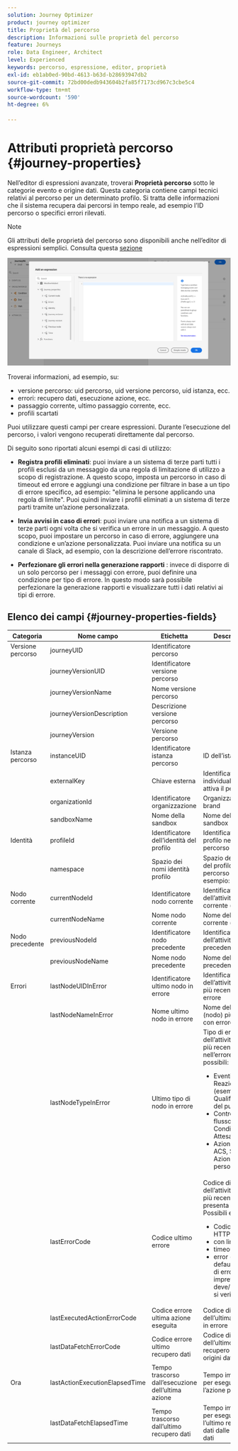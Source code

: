 ```yaml
---
solution: Journey Optimizer
product: journey optimizer
title: Proprietà del percorso
description: Informazioni sulle proprietà del percorso
feature: Journeys
role: Data Engineer, Architect
level: Experienced
keywords: percorso, espressione, editor, proprietà
exl-id: eb1ab0ed-90bd-4613-b63d-b28693947db2
source-git-commit: 72bd00dedb943604b2fa85f7173cd967c3cbe5c4
workflow-type: tm+mt
source-wordcount: '590'
ht-degree: 6%

---
```


# Attributi proprietà percorso {#journey-properties}

Nell’editor di espressioni avanzate, troverai **Proprietà percorso** sotto le categorie evento e origine dati. Questa categoria contiene campi tecnici relativi al percorso per un determinato profilo. Si tratta delle informazioni che il sistema recupera dai percorsi in tempo reale, ad esempio l’ID percorso o specifici errori rilevati.

>[!NOTE]
>
>Gli attributi delle proprietà del percorso sono disponibili anche nell’editor di espressioni semplici. Consulta questa [sezione](../condition-activity.md#about_condition)

![](../assets/journey-properties.png)

Troverai informazioni, ad esempio, su:

* versione percorso: uid percorso, uid versione percorso, uid istanza, ecc.
* errori: recupero dati, esecuzione azione, ecc.
* passaggio corrente, ultimo passaggio corrente, ecc.
* profili scartati

Puoi utilizzare questi campi per creare espressioni. Durante l’esecuzione del percorso, i valori vengono recuperati direttamente dal percorso.

Di seguito sono riportati alcuni esempi di casi di utilizzo:

* **Registra profili eliminati**: puoi inviare a un sistema di terze parti tutti i profili esclusi da un messaggio da una regola di limitazione di utilizzo a scopo di registrazione. A questo scopo, imposta un percorso in caso di timeout ed errore e aggiungi una condizione per filtrare in base a un tipo di errore specifico, ad esempio: &quot;elimina le persone applicando una regola di limite&quot;. Puoi quindi inviare i profili eliminati a un sistema di terze parti tramite un’azione personalizzata.

* **Invia avvisi in caso di errori**: puoi inviare una notifica a un sistema di terze parti ogni volta che si verifica un errore in un messaggio. A questo scopo, puoi impostare un percorso in caso di errore, aggiungere una condizione e un’azione personalizzata. Puoi inviare una notifica su un canale di Slack, ad esempio, con la descrizione dell’errore riscontrato.

* **Perfezionare gli errori nella generazione rapporti** : invece di disporre di un solo percorso per i messaggi con errore, puoi definire una condizione per tipo di errore. In questo modo sarà possibile perfezionare la generazione rapporti e visualizzare tutti i dati relativi ai tipi di errore.

## Elenco dei campi {#journey-properties-fields}

| Categoria | Nome campo | Etichetta | Descrizione |
|---|---|---|------------|
| Versione percorso | journeyUID | Identificatore percorso | |
| | journeyVersionUID | Identificatore versione percorso | |
| | journeyVersionName | Nome versione percorso | |
| | journeyVersionDescription | Descrizione versione percorso | |
| | journeyVersion | Versione percorso | |
| Istanza percorso | instanceUID | Identificatore istanza percorso | ID dell’istanza |
| | externalKey | Chiave esterna | Identificatore individuale che attiva il percorso |
| | organizationId | Identificatore organizzazione | Organizzazione del brand |
| | sandboxName | Nome della sandbox | Nome della sandbox |
| Identità | profileId | Identificatore dell’identità del profilo | Identificatore del profilo nel percorso |
| | namespace | Spazio dei nomi identità profilo | Spazio dei nomi del profilo nel percorso (ad esempio: ECID) |
| Nodo corrente | currentNodeId | Identificatore nodo corrente | Identificatore dell’attività corrente (nodo) |
| | currentNodeName | Nome nodo corrente | Nome dell’attività corrente (nodo) |
| Nodo precedente | previousNodeId | Identificatore nodo precedente | Identificatore dell’attività precedente (nodo) |
| | previousNodeName | Nome nodo precedente | Nome dell’attività precedente (nodo) |
| Errori | lastNodeUIDInError | Identificatore ultimo nodo in errore | Identificatore dell’attività (nodo) più recente con errore |
| | lastNodeNameInError | Nome ultimo nodo in errore | Nome dell’attività (nodo) più recente con errore |
| | lastNodeTypeInError | Ultimo tipo di nodo in errore | Tipo di errore dell’attività (nodo) più recente nell’errore. Tipi possibili:<ul><li>Eventi: Eventi, Reazioni, SQ (esempio: Qualificazione del pubblico)</li><li>Controllo del flusso: Fine, Condizione, Attesa</li><li>Azioni: azioni ACS, Salta, Azione personalizzata</li></ul> |
| | lastErrorCode | Codice ultimo errore | Codice di errore dell’attività (nodo) più recente che presenta un errore. Possibili errori: <ul><li>Codici di errore HTTP</li><li>con limite</li><li>timeout</li><li>error (esempio: default in caso di errore imprevisto. Non deve/raramente si verifica)</li></ul> |
| | lastExecutedActionErrorCode | Codice errore ultima azione eseguita | Codice di errore dell’ultima azione in errore |
| | lastDataFetchErrorCode | Codice errore ultimo recupero dati | Codice di errore dell’ultimo recupero dati da origini dati |
| Ora | lastActionExecutionElapsedTime | Tempo trascorso dall’esecuzione dell’ultima azione | Tempo impiegato per eseguire l’azione più recente |
| | lastDataFetchElapsedTime | Tempo trascorso dall’ultimo recupero dati | Tempo impiegato per eseguire l’ultimo recupero dati dalle origini dati |
